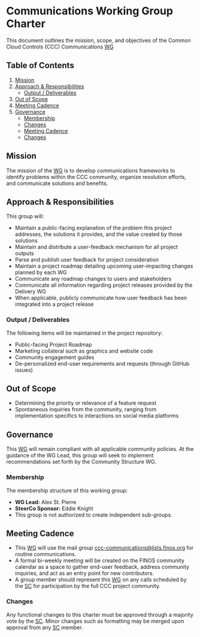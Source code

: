 # Communications Working Group Charter

This document outlines the mission, scope, and objectives of the Common Cloud Controls (CCC) Communications [WG]

## Table of Contents

1. [Mission](#mission)
2. [Approach & Responsibilities](#approach--responsibilities)
   - [Output / Deliverables](#output--deliverables)
3. [Out of Scope](#out-of-scope)
4. [Meeting Cadence](#meeting-cadence)
5. [Governance](#governance)
   - [Membership](#membership)
   - [Changes](#changes)
   - [Meeting Cadence](#meeting-cadence)
   - [Changes](#changes)

## Mission

The mission of the [WG] is to develop communications frameworks to identify problems within the CCC community, organize resolution efforts, and communicate solutions and benefits.

## Approach & Responsibilities

This group will:

- Maintain a public-facing explanation of the problem this project addresses, the solutions it provides, and the value created by those solutions
- Maintain and distribute a user-feedback mechanism for all project outputs
- Parse and publish user feedback for project consideration
- Maintain a project roadmap detailing upcoming user-impacting changes planned by each WG
- Communicate any roadmap changes to users and stakeholders
- Communicate all information regarding project releases provided by the Delivery WG
- When applicable, publicly communicate how user feedback has been integrated into a project release
	
### Output / Deliverables

The following items will be maintained in the project repository:

- Public-facing Project Roadmap
- Marketing collateral such as graphics and website code
- Community engagement guides
- De-personalized end-user requirements and requests (through GitHub issues)

## Out of Scope

- Determining the priority or relevance of a feature request
- Spontaneous inquiries from the community, ranging from implementation specifics to interactions on social media platforms

## Governance

This [WG] will remain compliant with all applicable community policies. At the guidance of the WG Lead, this group will seek to implement recommendations set forth by the Community Structure WG.

### Membership

The membership structure of this working group:

- **WG Lead:** Alex St. Pierre
- **SteerCo Sponsor:** Eddie Knight
- This group is not authorized to create independent sub-groups.

## Meeting Cadence

- This [WG] will use the mail group <ccc-communications@lists.finos.org> for routine communications.
- A formal bi-weekly meeting will be created on the FINOS community calendar as a space to gather end-user feedback, address community inquiries, and act as an entry point for new contributors.
- A group member should represent this [WG] on any calls scheduled by the [SC] for participation by the full CCC project community.

### Changes

Any functional changes to this charter must be approved through a majority vote by the [SC]. Minor changes such as formatting may be merged upon approval from any [SC] member.

[WG]: <../../community-groups.md#working-groups>
[SC]: <../../community-groups.md#steering-committee>
[Community Structure WG]: <../community-structure/charter.md>
[policies]: <../../community-policies/README.md>
[guidelines]: <../../community-guidelines/README.md>
